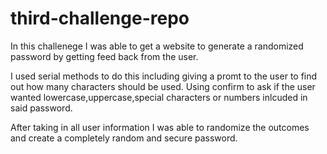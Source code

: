 # third-challenge-repo

In this challenege I was able to get a website to generate a randomized password by getting feed back from the user.

I used serial methods to do this including giving a promt to the user to find out how many characters should be used. Using confirm to ask if the user wanted lowercase,uppercase,special characters or numbers inlcuded in said password.

After taking in all user information I was able to randomize the outcomes and create a completely random and secure password.


